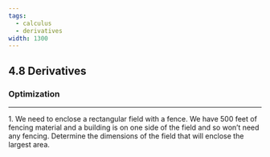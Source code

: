```yaml
---
tags:
  - calculus
  - derivatives
width: 1300
---
```


## 4.8 Derivatives

### Optimization

---

<grid drag="40 30" drop="topleft">
1. We need to enclose a rectangular field with a fence. We have 500 feet of fencing material and a building is on one side of the field and so won’t need any fencing. Determine the dimensions of the field that will enclose the largest area.
</grid>

